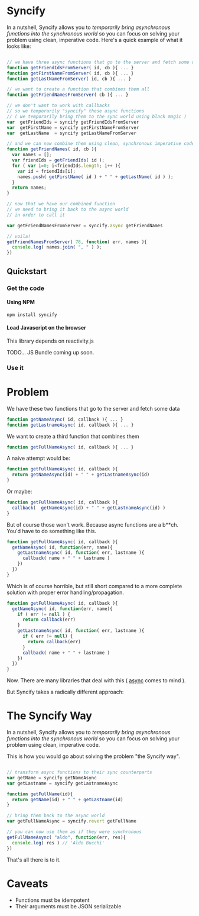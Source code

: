 # Syncify

In a nutshell, Syncify allows you to *temporarily bring asynchronous functions into the synchronous world* so you
can focus on solving your problem using clean, imperative code. Here's a quick example of what it looks like:

```javascript

// we have three async functions that go to the server and fetch some data
function getFriendIdsFromServer( id, cb ){ ... }
function getFirstNameFromServer( id, cb ){ ... }
function getLastNameFromServer( id, cb ){ ... }

// we want to create a function that combines them all
function getFriendNamesFromServer( cb ){ ... }

// we don't want to work with callbacks
// so we temporarily "syncify" these async functions
// ( we temporarily bring them to the sync world using black magic )
var  getFriendIds = syncify getFriendIdsFromServer
var  getFirstName = syncify getFirstNameFromServer
var  getLastName  = syncify getLastNameFromServer

// and we can now combine them using clean, synchronous imperative code
function getFriendNames( id, cb ){
  var names = [];
  var friendIds = getFriendIds( id );
  for ( var i=0; i<friendIds.length; i++ ){
    var id = friendIds[i];
    names.push( getFirstName( id ) + " " + getLastName( id ) );
  }
  return names;
}

// now that we have our combined function
// we need to bring it back to the async world
// in order to call it

var getFriendNamesFromServer = syncify.async getFriendNames

// voila!
getFriendNamesFromServer( 78, function( err, names ){
  console.log( names.join( ", " ) );
})


```


## Quickstart

### Get the code

#### Using NPM

```shell
npm install syncify
```

#### Load Javascript on the browser

This library depends on reactivity.js

TODO... JS Bundle coming up soon.

### Use it

# Problem

We have these two functions that go to the server and fetch some data

```javascript
function getNameAsync( id, callback ){ ... }
function getLastnameAsync( id, callback ){ ... }
```

We want to create a third function that combines them

```javascript
function getFullNameAsync( id, callback ){ ... }
```

A naive attempt would be:

```javascript
function getFullNameAsync( id, callback ){ 
  return getNameAsync(id) + " " + getLastnameAsync(id)
}

```

Or maybe:

```javascript
function getFullNameAsync( id, callback ){ 
  callback(  getNameAsync(id) + " " + getLastnameAsync(id) )
}
```

But of course those won't work. Because async functions are a b**ch.
You'd have to do something like this.

```javascript
function getFullNameAsync( id, callback ){ 
  getNameAsync( id, function(err, name){
    getLastnameAsync( id, function( err, lastname ){
      callback( name + " " + lastname )
    })
  })
}
```

Which is of course horrible, but still short compared to a more complete solution with 
proper error handling/propagation.

```javascript
function getFullNameAsync( id, callback ){ 
  getNameAsync( id, function(err, name){
    if ( err != null ) {
      return callback(err)
    }
    getLastnameAsync( id, function( err, lastname ){
      if ( err != null) {
        return callback(err)
      }
      callback( name + " " + lastname )
    })
  })
}
```

Now. There are many libraries that deal with this ( [async](https://github.com/caolan/async) comes to mind ).

But Syncify takes a radically different approach:

# The Syncify Way

In a nutshell, Syncify allows you to *temporarily bring asynchronous functions into the synchronous world* so you
can focus on solving your problem using clean, imperative code.

This is how you would go about solving the problem "the Syncify way".

```javascript

// transform async functions to their sync counterparts
var getName = syncify getNameAsync
var getLastname = syncify getLastnameAsync

function getFullName(id){
  return getName(id) + " " + getLastname(id)
}

// bring them back to the async world
var getFullNameAsync = syncify.revert getFullName

// you can now use them as if they were synchronous
getFullNameAsync( "aldo", function(err, res){
  console.log( res ) // 'Aldo Bucchi'
})

```

That's all there is to it.

# Caveats

* Functions must be idempotent
* Their arguments must be JSON serializable

